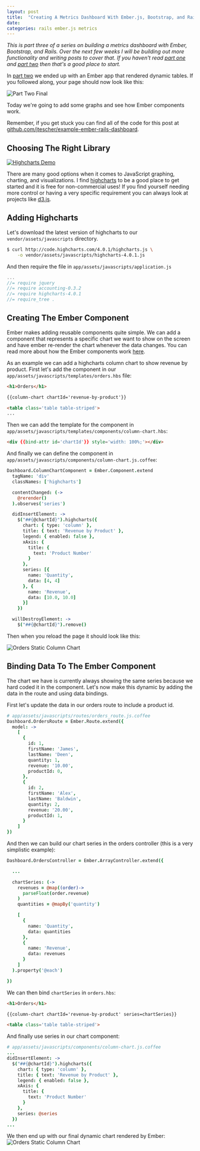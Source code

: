 ```yaml
---
layout: post
title:  "Creating A Metrics Dashboard With Ember.js, Bootstrap, and Rails - Part 3"
date:
categories: rails ember.js metrics
---
```


*This is part three of a series on building a metrics dashboard with Ember, Bootstrap, and Rails. Over the next few weeks
I will be building out more functionality and writing posts to cover that. If you haven't read
[part one](/creating-a-metrics-dashboard-with-ember-and-rails-part-one) and
[part two](/creating-a-metrics-dashboard-with-ember-and-rails-part-two) then that's a good place to start.*

In [part two](/creating-a-metrics-dashboard-with-ember-and-rails-part-two) we ended up with an Ember app that rendered
dynamic tables. If you followed along, your page should now look like this:

![Part Two Final](https://jtescher.github.io/assets/creating-a-metrics-dashboard-with-ember-and-rails-part-two/currency-helpers.png)

Today we're going to add some graphs and see how Ember components work.

Remember, if you get stuck you can find all of the code for this post at
[github.com/jtescher/example-ember-rails-dashboard](https://github.com/jtescher/example-ember-rails-dashboard).


Choosing The Right Library
--------------------------

[![Highcharts Demo](http://jtescher.github.io/assets/creating-a-metrics-dashboard-with-ember-and-rails-part-three/highcharts-demo.png)](http://www.highcharts.com/demo/combo/)

There are many good options when it comes to JavaScript graphing, charting, and visualizations. I find
[highcharts](http://www.highcharts.com/) to be a good place to get started and it is free for non-commercial uses!
If you find yourself needing more control or having a very specific requirement you can always look at projects like
[d3.js](http://d3js.org/).


Adding Highcharts
-----------------

Let's download the latest version of highcharts to our `vendor/assets/javascripts` directory.

```bash
$ curl http://code.highcharts.com/4.0.1/highcharts.js \
    -o vendor/assets/javascripts/highcharts-4.0.1.js
```

And then require the file in `app/assets/javascripts/application.js`

```js
...
//= require jquery
//= require accounting-0.3.2
//= require highcharts-4.0.1
//= require_tree .

```


Creating The Ember Component
----------------------------

Ember makes adding reusable components quite simple. We can add a component that represents a specific chart we want to
show on the screen and have ember re-render the chart whenever the data changes. You can read more about how the Ember
components work [here](http://emberjs.com/guides/components/).

As an example we can add a highcharts column chart to show revenue by product. First let's add the component in our
`app/assets/javascripts/templates/orders.hbs` file:

```html
<h1>Orders</h1>

{{column-chart chartId='revenue-by-product'}}

<table class='table table-striped'>
...

```

Then we can add the template for the component in `app/assets/javascripts/templates/components/column-chart.hbs`:

```html
<div {{bind-attr id='chartId'}} style='width: 100%;'></div>

```

And finally we can define the component in `app/assets/javascripts/components/column-chart.js.coffee`:

```coffeescript
Dashboard.ColumnChartComponent = Ember.Component.extend
  tagName: 'div'
  classNames: ['highcharts']

  contentChanged: (->
    @rerender()
  ).observes('series')

  didInsertElement: ->
    $("##{@chartId}").highcharts({
      chart: { type: 'column' },
      title: { text: 'Revenue by Product' },
      legend: { enabled: false },
      xAxis: {
        title: {
          text: 'Product Number'
        }
      },
      series: [{
        name: 'Quantity',
        data: [4, 4]
      }, {
        name: 'Revenue',
        data: [10.0, 10.0]
      }]
    })

  willDestroyElement: ->
    $("##{@chartId}").remove()

```

Then when you reload the page it should look like this:

![Orders Static Column Chart](http://jtescher.github.io/assets/creating-a-metrics-dashboard-with-ember-and-rails-part-three/orders-static-column-chart.png)


Binding Data To The Ember Component
-----------------------------------

The chart we have is currently always showing the same series because we hard coded it in the component. Let's now make
this dynamic by adding the data in the route and using data bindings.

First let's update the data in our orders route to include a product id.

```coffeescript
# app/assets/javascripts/routes/orders_route.js.coffee
Dashboard.OrdersRoute = Ember.Route.extend({
  model: ->
    [
      {
        id: 1,
        firstName: 'James',
        lastName: 'Deen',
        quantity: 1,
        revenue: '10.00',
        productId: 0,
      },
      {
        id: 2,
        firstName: 'Alex',
        lastName: 'Baldwin',
        quantity: 2,
        revenue: '20.00',
        productId: 1,
      }
    ]
})

```

And then we can build our chart series in the orders controller (this is a very simplistic example):

```coffeescript
Dashboard.OrdersController = Ember.ArrayController.extend({

  ...

  chartSeries: (->
    revenues = @map((order)->
      parseFloat(order.revenue)
    )
    quantities = @mapBy('quantity')

    [
      {
        name: 'Quantity',
        data: quantities
      },
      {
        name: 'Revenue',
        data: revenues
      }
    ]
  ).property('@each')

})


```

We can then bind `chartSeries` in `orders.hbs`:

```html
<h1>Orders</h1>

{{column-chart chartId='revenue-by-product' series=chartSeries}}

<table class='table table-striped'>
```

And finally use series in our chart component:

```coffeescript
# app/assets/javascripts/components/column-chart.js.coffee
...
didInsertElement: ->
  $("##{@chartId}").highcharts({
    chart: { type: 'column' },
    title: { text: 'Revenue by Product' },
    legend: { enabled: false },
    xAxis: {
      title: {
        text: 'Product Number'
      }
    },
    series: @series
  })
...
```

We then end up with our final dynamic chart rendered by Ember:
![Orders Static Column Chart](http://jtescher.github.io/assets/creating-a-metrics-dashboard-with-ember-and-rails-part-three/orders-dynamic-column-chart.png)
